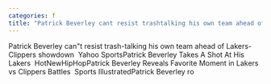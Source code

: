 ```yaml
---
categories: f
title: "Patrick Beverley cant resist trashtalking his own team ahead of LakersClippers showdown  Yahoo Sports"
---
```

Patrick Beverley can"t resist trash-talking his own team ahead of Lakers-Clippers showdown&nbsp;&nbsp;Yahoo SportsPatrick Beverley Takes A Shot At His Lakers&nbsp;&nbsp;HotNewHipHopPatrick Beverley Reveals Favorite Moment in Lakers vs Clippers Battles&nbsp;&nbsp;Sports IllustratedPatrick Beverley ro
